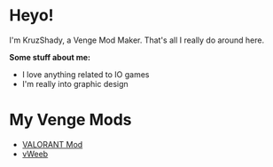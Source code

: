 # Heyo!
I'm KruzShady, a Venge Mod Maker. That's all I really do around here.

**Some stuff about me:**
- I love anything related to IO games
- I'm really into graphic design

# My Venge Mods
- [VALORANT Mod](https://github.com/KruzShady/Valorant-Mod "VALORANT Mod")
- [vWeeb](https://github.com/KruzShady/vWeeb "vWeeb")
